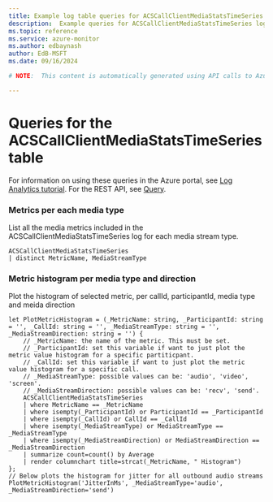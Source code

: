 ```yaml
---
title: Example log table queries for ACSCallClientMediaStatsTimeSeries
description:  Example queries for ACSCallClientMediaStatsTimeSeries log table
ms.topic: reference
ms.service: azure-monitor
ms.author: edbaynash
author: EdB-MSFT
ms.date: 09/16/2024

# NOTE:  This content is automatically generated using API calls to Azure. Any edits made on these files will be overwritten in the next run of the script. 

---
```


# Queries for the ACSCallClientMediaStatsTimeSeries table

For information on using these queries in the Azure portal, see [Log Analytics tutorial](/azure/azure-monitor/logs/log-analytics-tutorial). For the REST API, see [Query](/rest/api/loganalytics/query).


### Metrics per each media type  


List all the media metrics included in the ACSCallClientMediaStatsTimeSeries log for each media stream type.  

```query
ACSCallClientMediaStatsTimeSeries
| distinct MetricName, MediaStreamType
```



### Metric histogram per media type and direction  


Plot the histogram of selected metric, per callId, participantId, media type and meida direction  

```query
let PlotMetricHistogram = (_MetricName: string, _ParticipantId: string = '', _CallId: string = '', _MediaStreamType: string = '', _MediaStreamDirection: string = '') {
    // _MetricName: the name of the metric. This must be set.
    // _ParticipantId: set this variable if want to just plot the metric value histogram for a specific partiticpant.
    // _CallId: set this variable if want to just plot the metric value histogram for a specific call.
    // _MediaStreamType: possible values can be: 'audio', 'video', 'screen'.
    // _MediaStreamDirection: possible values can be: 'recv', 'send'.
    ACSCallClientMediaStatsTimeSeries
    | where MetricName == _MetricName
    | where isempty(_ParticipantId) or ParticipantId == _ParticipantId
    | where isempty(_CallId) or CallId == _CallId
    | where isempty(_MediaStreamType) or MediaStreamType == _MediaStreamType
    | where isempty(_MediaStreamDirection) or MediaStreamDirection == _MediaStreamDirection
    | summarize count=count() by Average
    | render columnchart title=strcat(_MetricName, " Histogram")
};
// Below plots the histogram for jitter for all outbound audio streams
PlotMetricHistogram('JitterInMs', _MediaStreamType='audio', _MediaStreamDirection='send')
```

